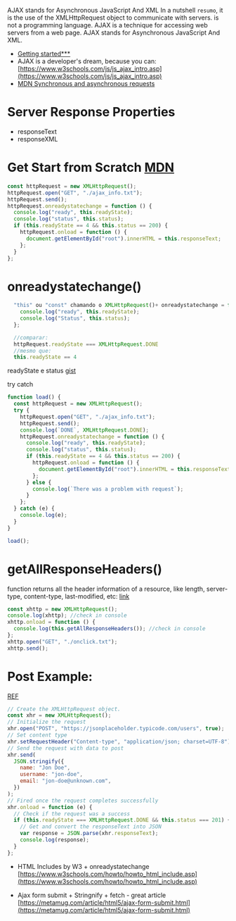 AJAX stands for Asynchronous JavaScript And XML In a nutshell `resumo`, it is the use of the XMLHttpRequest object to communicate with servers.
is not a programming language. AJAX is a technique for accessing web servers from a web page. AJAX stands for Asynchronous JavaScript And XML.

- [Getting started\*\*\*](https://developer.mozilla.org/en-US/docs/Web/Guide/AJAX/Getting_Started#step_3_%E2%80%93_a_simple_exampleAJAX)
- AJAX is a developer's dream, because you can:
  [https://www.w3schools.com/js/js_ajax_intro.asp](https://www.w3schools.com/js/js_ajax_intro.asp)
- [MDN Synchronous and asynchronous requests ](https://developer.mozilla.org/en-US/docs/Web/API/XMLHttpRequest/Synchronous_and_Asynchronous_Requests)

# Server Response Properties

- responseText
- responseXML

# Get Start from Scratch [MDN](https://developer.mozilla.org/en-US/docs/Web/Guide/AJAX/Getting_Started#step_3_%E2%80%93_a_simple_example)

```js
const httpRequest = new XMLHttpRequest();
httpRequest.open("GET", "./ajax_info.txt");
httpRequest.send();
httpRequest.onreadystatechange = function () {
  console.log("ready", this.readyState);
  console.log("status", this.status);
  if (this.readyState == 4 && this.status == 200) {
    httpRequest.onload = function () {
      document.getElementById("root").innerHTML = this.responseText;
    };
  }
};
```

# onreadystatechange()

```js
  "this" ou "const" chamando o XMLHttpRequest()+ onreadystatechange = function () {
    console.log("ready", this.readyState);
    console.log("Status", this.status);
  };

  //comparar:
  httpRequest.readyState === XMLHttpRequest.DONE
  //mesmo que:
  this.readyState == 4
```

readyState e status [gist](https://gist.github.com/rafaelstz/5a4aa3584061131d714b709ba773c5f8)

try catch

```js
function load() {
  const httpRequest = new XMLHttpRequest();
  try {
    httpRequest.open("GET", "./ajax_info.txt");
    httpRequest.send();
    console.log(`DONE`, XMLHttpRequest.DONE);
    httpRequest.onreadystatechange = function () {
      console.log("ready", this.readyState);
      console.log("status", this.status);
      if (this.readyState == 4 && this.status == 200) {
        httpRequest.onload = function () {
          document.getElementById("root").innerHTML = this.responseText;
        };
      } else {
        console.log(`There was a problem with request`);
      }
    };
  } catch (e) {
    console.log(e);
  }
}

load();
```

# getAllResponseHeaders()

function returns all the header information of a resource, like length, server-type, content-type, last-modified, etc:
[link](https://www.w3schools.com/js/tryit.asp?filename=tryjs_ajax_header)

```js
const xhttp = new XMLHttpRequest();
console.log(xhttp); //check in console
xhttp.onload = function () {
  console.log(this.getAllResponseHeaders()); //check in console
};
xhttp.open("GET", "./onclick.txt");
xhttp.send();
```

# Post Example:

[REF](https://wickedev.com/use-vanilla-javascript-to-make-ajax-request/)

```js
// Create the XMLHttpRequest object.
const xhr = new XMLHttpRequest();
// Initialize the request
xhr.open("POST", "https://jsonplaceholder.typicode.com/users", true);
// Set content type
xhr.setRequestHeader("Content-type", "application/json; charset=UTF-8");
// Send the request with data to post
xhr.send(
  JSON.stringify({
    name: "Jon Doe",
    username: "jon-doe",
    email: "jon-doe@unknown.com",
  })
);
// Fired once the request completes successfully
xhr.onload = function (e) {
  // Check if the request was a success
  if (this.readyState === XMLHttpRequest.DONE && this.status === 201) {
    // Get and convert the responseText into JSON
    var response = JSON.parse(xhr.responseText);
    console.log(response);
  }
};
```

- HTML Includes by W3 + onreadystatechange
  [https://www.w3schools.com/howto/howto_html_include.asp](https://www.w3schools.com/howto/howto_html_include.asp)

- Ajax form submit + Stringnify + fetch - great article
  [https://metamug.com/article/html5/ajax-form-submit.html](https://metamug.com/article/html5/ajax-form-submit.html)
